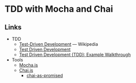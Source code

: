 # TDD with Mocha and Chai

## Links

* TDD
  * [Test-Driven Development](https://en.wikipedia.org/wiki/Test-driven_development) &mdash; Wikipedia
  * [Test Driven Development](https://www.guru99.com/test-driven-development.html)
  * [Test Driven Development (TDD): Example Walkthrough](https://technologyconversations.com/2013/12/20/test-driven-development-tdd-example-walkthrough/)
* Tools
  * [Mocha.js](https://mochajs.org/)
  * [Chai.js](https://www.chaijs.com/)
    * [chai-as-promised](https://www.npmjs.com/package/chai-as-promised)
